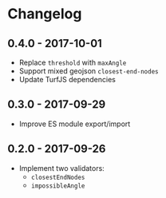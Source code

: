 # Changelog

## 0.4.0 - 2017-10-01

- Replace `threshold` with `maxAngle`
- Support mixed geojson `closest-end-nodes`
- Update TurfJS dependencies

## 0.3.0 - 2017-09-29

- Improve ES module export/import

## 0.2.0 - 2017-09-26

- Implement two validators:
  - `closestEndNodes`
  - `impossibleAngle`
